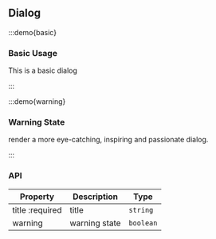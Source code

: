 ## Dialog

:::demo{basic}

### Basic Usage

This is a basic dialog

:::

:::demo{warning}

### Warning State

render a more eye-catching, inspiring and passionate dialog.

:::

### API

| Property        | Description   | Type      |
| --------------- | ------------- | --------- |
| title :required | title         | `string`  |
| warning         | warning state | `boolean` |

